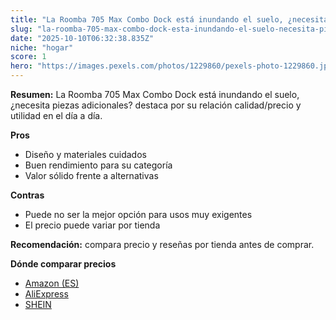 ```yaml
---
title: "La Roomba 705 Max Combo Dock está inundando el suelo, ¿necesita piezas adicionales?"
slug: "la-roomba-705-max-combo-dock-esta-inundando-el-suelo-necesita-piezas-adicionales"
date: "2025-10-10T06:32:38.835Z"
niche: "hogar"
score: 1
hero: "https://images.pexels.com/photos/1229860/pexels-photo-1229860.jpeg?auto=compress&cs=tinysrgb&fit=crop&h=627&w=1200&auto=compress&cs=tinysrgb&w=1200&h=675&fit=crop"
---
```


**Resumen:** La Roomba 705 Max Combo Dock está inundando el suelo, ¿necesita piezas adicionales? destaca por su relación calidad/precio y utilidad en el día a día.

**Pros**
- Diseño y materiales cuidados
- Buen rendimiento para su categoría
- Valor sólido frente a alternativas

**Contras**
- Puede no ser la mejor opción para usos muy exigentes
- El precio puede variar por tienda

**Recomendación:** compara precio y reseñas por tienda antes de comprar.

**Dónde comparar precios**
- [Amazon (ES)](https://www.amazon.es/s?k=La%20Roomba%20705%20Max%20Combo%20Dock%20est%C3%A1%20inundando%20el%20suelo%2C%20%C2%BFnecesita%20piezas%20adicionales%3F&tag=teknovashop25-21)
- [AliExpress](https://www.aliexpress.com/wholesale?SearchText=La%20Roomba%20705%20Max%20Combo%20Dock%20est%C3%A1%20inundando%20el%20suelo%2C%20%C2%BFnecesita%20piezas%20adicionales%3F)
- [SHEIN](https://www.shein.com/pdsearch/La%20Roomba%20705%20Max%20Combo%20Dock%20est%C3%A1%20inundando%20el%20suelo%2C%20%C2%BFnecesita%20piezas%20adicionales%3F)